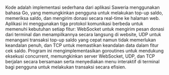 Kode adalah implementasi sederhana dari aplikasi Saweria menggunakan bahasa Go, yang memungkinkan pengguna untuk melakukan top-up saldo, memeriksa saldo, dan mengirim donasi secara real-time ke halaman web. Aplikasi ini menggunakan tiga protokol komunikasi berbeda untuk memenuhi kebutuhan setiap fitur: WebSocket untuk mengirim pesan donasi dari terminal dan menampilkannya secara langsung di website, UDP untuk menangani transaksi top-up saldo yang cepat namun tidak memerlukan keandalan penuh, dan TCP untuk memastikan keandalan data dalam fitur cek saldo. Program ini mengimplementasikan goroutines untuk mendukung eksekusi concurrent, memungkinkan server WebSocket, UDP, dan TCP berjalan secara bersamaan serta menyediakan menu interaktif di terminal bagi pengguna untuk melakukan transaksi secara efisien.
